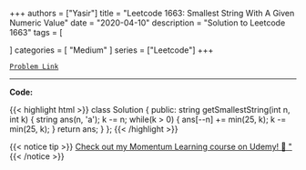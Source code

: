 
+++
authors = ["Yasir"]
title = "Leetcode 1663: Smallest String With A Given Numeric Value"
date = "2020-04-10"
description = "Solution to Leetcode 1663"
tags = [
    
]
categories = [
    "Medium"
]
series = ["Leetcode"]
+++



[`Problem Link`](https://leetcode.com/problems/smallest-string-with-a-given-numeric-value/description/)

---

**Code:**

{{< highlight html >}}
class Solution {
public:
    string getSmallestString(int n, int k) {
        string ans(n, 'a');
        k -= n;
        while(k > 0) {
            ans[--n] += min(25, k);
            k -= min(25, k);
        }
        return ans;
    }
};
{{< /highlight >}}


{{< notice tip >}}
[Check out my Momentum Learning course on Udemy! 🚀 "](https://www.udemy.com/course/blind-75-the-data-structures-and-algorithms-essentials/)
{{< /notice >}}

